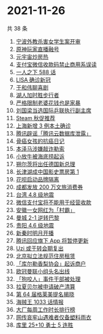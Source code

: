 # 2021-11-26

共 38 条

<!-- BEGIN ZHIHUSEARCH -->
<!-- 最后更新时间 Fri Nov 26 2021 18:09:51 GMT+0800 (China Standard Time) -->
1. [宁波外教杀害女学生案开审](https://www.zhihu.com/search?q=宁波外教)
1. [原神玩家直播融号](https://www.zhihu.com/search?q=原神)
1. [元宇宙炒房热](https://www.zhihu.com/search?q=元宇宙)
1. [支付宝微信收款码禁止商用系误读](https://www.zhihu.com/search?q=支付宝微信)
1. [一人之下 588 话](https://www.zhihu.com/search?q=一人之下)
1. [LISA 确诊新冠](https://www.zhihu.com/search?q=LISA)
1. [于和伟聊喜剧](https://www.zhihu.com/search?q=一年一度喜剧大赛)
1. [湖人加时胜步行者](https://www.zhihu.com/search?q=湖人)
1. [严格限制老婆花钱也是家暴](https://www.zhihu.com/search?q=限制老婆花钱)
1. [刘国梁当选国际乒联执行副主席](https://www.zhihu.com/search?q=刘国梁)
1. [Steam 秋促推荐](https://www.zhihu.com/search?q=steam)
1. [上海新增 3 例本土确诊](https://www.zhihu.com/search?q=上海疫情)
1. [腾讯辟谣「腾讯云数据库泄露」](https://www.zhihu.com/search?q=腾讯)
1. [骨癌女孩的抗癌日记](https://www.zhihu.com/search?q=骨癌女孩)
1. [本泽马涉嫌敲诈勒索](https://www.zhihu.com/search?q=本泽马)
1. [小放牛被海底捞起诉](https://www.zhihu.com/search?q=小放牛)
1. [朔尔茨将出任德国新总理](https://www.zhihu.com/search?q=朔尔茨)
1. [长津湖成中国影史票房第 1](https://www.zhihu.com/search?q=长津湖)
1. [花呗启动品牌隔离](https://www.zhihu.com/search?q=花呗)
1. [成都发放 200 万文旅消费券](https://www.zhihu.com/search?q=成都旅游)
1. [台湾 4.8 级地震](https://www.zhihu.com/search?q=台湾地震)
1. [微信支付宝将不能用于经营收款](https://www.zhihu.com/search?q=支付宝)
1. [安徽一女网红为「村霸」](https://www.zhihu.com/search?q=村霸女网红)
1. [曼城 2-1 逆转巴黎](https://www.zhihu.com/search?q=曼城)
1. [贵阳 4.6 级地震](https://www.zhihu.com/search?q=贵阳地震)
1. [新秦时明月开播](https://www.zhihu.com/search?q=新秦时明月)
1. [腾讯回应旗下 App 将暂停更新](https://www.zhihu.com/search?q=腾讯)
1. [Uzi 或于转会期复出](https://www.zhihu.com/search?q=uzi)
1. [北京拟立法规范住房租赁](https://www.zhihu.com/search?q=北京租房)
1. [「库尔勒香梨协会」起诉商户](https://www.zhihu.com/search?q=库尔勒香梨)
1. [欧冠曼联小组头名出线](https://www.zhihu.com/search?q=曼联)
1. [「狗咬人」事件干部被处理](https://www.zhihu.com/search?q=狗咬人)
1. [拉夏贝尔被申请破产清算](https://www.zhihu.com/search?q=拉夏贝尔)
1. [第 64 届格莱美提名揭晓](https://www.zhihu.com/search?q=格莱美)
1. [海贼王 1033 话情报](https://www.zhihu.com/search?q=海贼王)
1. [大厂每周工作时长排行榜](https://www.zhihu.com/search?q=大厂工作时长)
1. [网传哀牢山遇难者仅备塑料雨衣](https://www.zhihu.com/search?q=云南哀牢山)
1. [库里 25+10 勇士 5 连胜](https://www.zhihu.com/search?q=勇士)
<!-- END ZHIHUSEARCH -->
